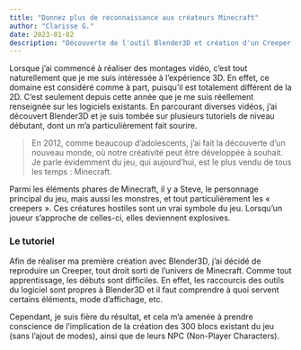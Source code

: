 ```yaml
---
title: "Donnez plus de reconnaissance aux créateurs Minecraft"
author: "Clarisse G."
date: 2023-01-02
description: "Découverte de l'outil Blender3D et création d'un Creeper."
---
```

Lorsque j’ai commencé à réaliser des montages vidéo, c’est tout naturellement que je me suis intéressée à l’expérience 3D. En effet, ce domaine est considéré comme à part, puisqu’il est totalement différent de la 2D. C’est seulement depuis cette année que je me suis réellement renseignée sur les logiciels existants. En parcourant diverses vidéos, j’ai découvert Blender3D et je suis tombée sur plusieurs tutoriels de niveau débutant, dont un m’a particulièrement fait sourire.

> En 2012, comme beaucoup d’adolescents, j’ai fait la découverte d’un nouveau monde, où notre créativité peut être développée à souhait.  Je parle évidemment du jeu, qui aujourd’hui, est le plus vendu de tous les temps : Minecraft. 

Parmi les éléments phares de Minecraft, il y a Steve, le personnage principal du jeu, mais aussi les monstres, et tout particulièrement les « creepers ». Ces créatures hostiles sont un vrai symbole du jeu. Lorsqu’un joueur s’approche de celles-ci, elles deviennent explosives.

### Le tutoriel
Afin de réaliser ma première création avec Blender3D, j’ai décidé de reproduire un Creeper, tout droit sorti de l’univers de Minecraft. Comme tout apprentissage, les débuts sont difficiles. En effet, les raccourcis des outils du logiciel sont propres à Blender3D et il faut comprendre à quoi servent certains éléments, mode d’affichage, etc.

Cependant, je suis fière du résultat, et cela m’a amenée à prendre conscience de l’implication de la création des 300 blocs existant du jeu (sans l’ajout de modes), ainsi que de leurs NPC (Non-Player Characters).
